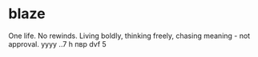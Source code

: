 # blaze

One life. No rewinds. Living boldly, thinking freely, chasing meaning - not approval.
yyyy
..7 h 
пвр dvf 
5






